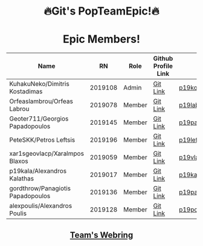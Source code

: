 <div align="center">

# 🔥Git's PopTeamEpic!🔥
# Epic Members!
  
| Name | RN | Role | Github Profile Link | Email |
| --- | --- | --- | --- | --- |
| KuhakuNeko/Dimitris Kostadimas | 2019108 | Admin | [Git Link](https://github.com/KuhakuNeko) | p19kost2@ionio.gr |
| Orfeaslambrou/Orfeas Labrou | 2019078 | Member | [Git Link](https://github.com/Orfeaslambrou) | p19labr@ionio.gr |
| Geoter711/Georgios Papadopoulos | 2019145 | Member | [Git Link](https://github.com/Geoter711) | p19papa7@ionio.gr |
| PeteSKK/Petros Leftsis | 2019196 | Member | [Git Link](https://github.com/PeteSKK) | p19left@ionio.gr |
| xar1sgeovlacp/Xaralmpos Blaxos | 2019059 | Member | [Git Link](https://github.com/xar1sgeovlacp2019059) | p19vlac@ionio.gr |
| p19kala/Alexandros Kalathas | 2019017 | Member | [Git Link](https://github.com/p19kala) | p19kala@ionio.gr |
| gordthrow/Panagiotis Papadopoulos | 2019136 | Member | [Git Link](https://github.com/gordthrow) | p19papa6@ionio.gr |
| alexpoulis/Alexandros Poulis | 2019128 | Member | [Git Link](https://github.com/alexpoulis) | p19poul1@ionio.gr |

## [Team's Webring](https://git-team-epic-webring.netlify.app/)

</div>

<!--

**Here are some ideas to get you started:**

🙋‍♀️ A short introduction - what is your organization all about?
🌈 Contribution guidelines - how can the community get involved?
👩‍💻 Useful resources - where can the community find your docs? Is there anything else the community should know?
🍿 Fun facts - what does your team eat for breakfast?
🧙 Remember, you can do mighty things with the power of [Markdown](https://docs.github.com/github/writing-on-github/getting-started-with-writing-and-formatting-on-github/basic-writing-and-formatting-syntax)
-->
